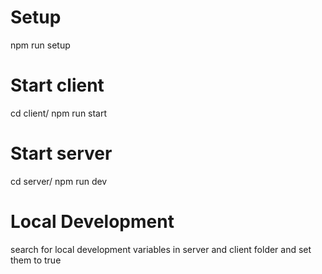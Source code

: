 # Setup

npm run setup

# Start client

cd client/
npm run start

# Start server

cd server/
npm run dev

# Local Development

search for local development variables in server and client folder and set them to true

